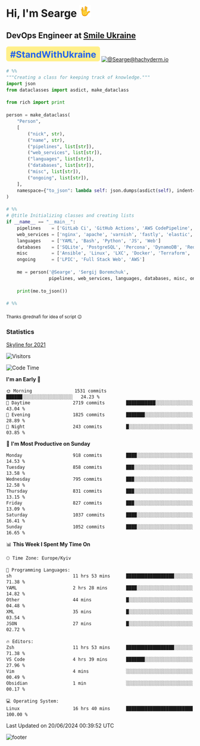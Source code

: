 # Hi, I'm Searge <img src="images/vulcan.webp" style="display: inline-block; margin: 0; height: 2rem" alt="Vulcan salute" />

## DevOps Engineer at [Smile Ukraine](https://smile-ukraine.com/en)

[![Stand With Ukraine](https://raw.githubusercontent.com/vshymanskyy/StandWithUkraine/main/badges/StandWithUkraine.svg)](https://stand-with-ukraine.pp.ua)
<a rel="me" href="https://hachyderm.io/@Searge">![@Searge@hachyderm.io](https://img.shields.io/badge/-@Searge-%232B90D9?logo=mastodon&logoColor=white)</a>

```python
# %%
"""Creating a class for keeping track of knowledge."""
import json
from dataclasses import asdict, make_dataclass

from rich import print

person = make_dataclass(
    "Person",
    [
        ("nick", str),
        ("name", str),
        ("pipelines", list[str]),
        ("web_services", list[str]),
        ("languages", list[str]),
        ("databases", list[str]),
        ("misc", list[str]),
        ("ongoing", list[str]),
    ],
    namespace={"to_json": lambda self: json.dumps(asdict(self), indent=4)},
)

# %%
# @title Initializing classes and creating lists
if __name__ == "__main__":
    pipelines    = ['GitLab Ci', 'GitHub Actions', 'AWS CodePipeline', 'Jenkins']
    web_services = ['nginx', 'apache', 'varnish', 'fastly', 'elastic', 'solr']
    languages    = ['YAML', 'Bash', 'Python', 'JS', 'Web']
    databases    = ['SQLite', 'PostgreSQL', 'Percona', 'DynamoDB', 'Redis']
    misc         = ['Ansible', 'Linux', 'LXC', 'Docker', 'Terraform', 'AWS']
    ongoing      = ['LPIC', 'Full Stack Web', 'AWS']

    me = person('@Searge', 'Sergij Boremchuk',
                pipelines, web_services, languages, databases, misc, ongoing)

    print(me.to_json())

# %%

```

<sub>Thanks @rednafi for idea of script :wink:</sub>

### Statistics

[Skyline for 2021](https://skyline.github.com/Searge/2021)

![Visitors](https://komarev.com/ghpvc/?username=searge&label=Profile%20views&color=0e75b6&style=flat) 
<!--START_SECTION:waka-->
![Code Time](http://img.shields.io/badge/Code%20Time-2%2C598%20hrs%2052%20mins-blue)

**I'm an Early 🐤** 

```text
🌞 Morning                1531 commits        ██████░░░░░░░░░░░░░░░░░░░   24.23 % 
🌆 Daytime                2719 commits        ███████████░░░░░░░░░░░░░░   43.04 % 
🌃 Evening                1825 commits        ███████░░░░░░░░░░░░░░░░░░   28.89 % 
🌙 Night                  243 commits         █░░░░░░░░░░░░░░░░░░░░░░░░   03.85 % 
```
📅 **I'm Most Productive on Sunday** 

```text
Monday                   918 commits         ████░░░░░░░░░░░░░░░░░░░░░   14.53 % 
Tuesday                  858 commits         ███░░░░░░░░░░░░░░░░░░░░░░   13.58 % 
Wednesday                795 commits         ███░░░░░░░░░░░░░░░░░░░░░░   12.58 % 
Thursday                 831 commits         ███░░░░░░░░░░░░░░░░░░░░░░   13.15 % 
Friday                   827 commits         ███░░░░░░░░░░░░░░░░░░░░░░   13.09 % 
Saturday                 1037 commits        ████░░░░░░░░░░░░░░░░░░░░░   16.41 % 
Sunday                   1052 commits        ████░░░░░░░░░░░░░░░░░░░░░   16.65 % 
```


📊 **This Week I Spent My Time On** 

```text
🕑︎ Time Zone: Europe/Kyiv

💬 Programming Languages: 
sh                       11 hrs 53 mins      ██████████████████░░░░░░░   71.38 % 
YAML                     2 hrs 28 mins       ████░░░░░░░░░░░░░░░░░░░░░   14.82 % 
Other                    44 mins             █░░░░░░░░░░░░░░░░░░░░░░░░   04.48 % 
XML                      35 mins             █░░░░░░░░░░░░░░░░░░░░░░░░   03.54 % 
JSON                     27 mins             █░░░░░░░░░░░░░░░░░░░░░░░░   02.72 % 

🔥 Editors: 
Zsh                      11 hrs 53 mins      ██████████████████░░░░░░░   71.38 % 
VS Code                  4 hrs 39 mins       ███████░░░░░░░░░░░░░░░░░░   27.96 % 
Vim                      4 mins              ░░░░░░░░░░░░░░░░░░░░░░░░░   00.49 % 
Obsidian                 1 min               ░░░░░░░░░░░░░░░░░░░░░░░░░   00.17 % 

💻 Operating System: 
Linux                    16 hrs 40 mins      █████████████████████████   100.00 % 
```


 Last Updated on 20/06/2024 00:39:52 UTC
<!--END_SECTION:waka-->

![footer](https://capsule-render.vercel.app/api?type=waving&color=gradient&customColorList=14,21&height=82&section=footer)

